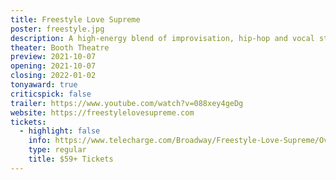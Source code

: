 ```yaml
---
title: Freestyle Love Supreme
poster: freestyle.jpg
description: A high-energy blend of improvisation, hip-hop and vocal stylings.
theater: Booth Theatre
preview: 2021-10-07
opening: 2021-10-07
closing: 2022-01-02
tonyaward: true
criticspick: false
trailer: https://www.youtube.com/watch?v=088xey4geDg
website: https://freestylelovesupreme.com
tickets:
  - highlight: false
    info: https://www.telecharge.com/Broadway/Freestyle-Love-Supreme/Overview
    type: regular
    title: $59+ Tickets
---
```

